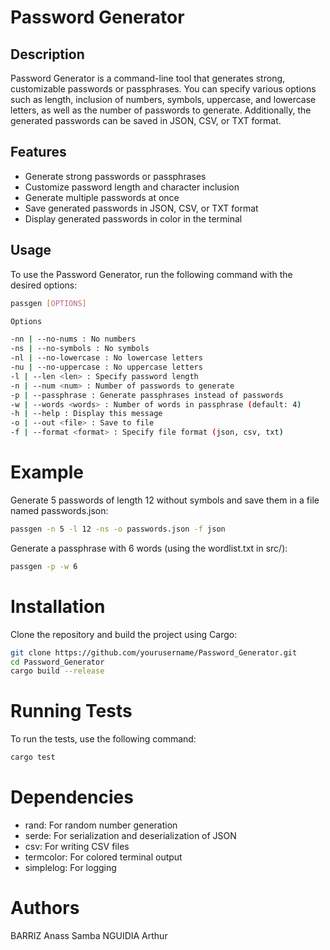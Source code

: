 # Password Generator

## Description

Password Generator is a command-line tool that generates strong, customizable passwords or passphrases. You can specify various options such as length, inclusion of numbers, symbols, uppercase, and lowercase letters, as well as the number of passwords to generate. Additionally, the generated passwords can be saved in JSON, CSV, or TXT format.

## Features

- Generate strong passwords or passphrases
- Customize password length and character inclusion
- Generate multiple passwords at once
- Save generated passwords in JSON, CSV, or TXT format
- Display generated passwords in color in the terminal

## Usage

To use the Password Generator, run the following command with the desired options:

```sh
passgen [OPTIONS]

Options

-nn | --no-nums : No numbers
-ns | --no-symbols : No symbols
-nl | --no-lowercase : No lowercase letters
-nu | --no-uppercase : No uppercase letters
-l | --len <len> : Specify password length
-n | --num <num> : Number of passwords to generate
-p | --passphrase : Generate passphrases instead of passwords
-w | --words <words> : Number of words in passphrase (default: 4)
-h | --help : Display this message
-o | --out <file> : Save to file
-f | --format <format> : Specify file format (json, csv, txt)
```

# Example

Generate 5 passwords of length 12 without symbols and save them in a file named passwords.json:

```sh
passgen -n 5 -l 12 -ns -o passwords.json -f json
```

Generate a passphrase with 6 words (using the wordlist.txt in src/):

```sh
passgen -p -w 6
```

# Installation

Clone the repository and build the project using Cargo:

```sh
git clone https://github.com/yourusername/Password_Generator.git
cd Password_Generator
cargo build --release
```

# Running Tests

To run the tests, use the following command:

```sh
cargo test
```

# Dependencies

- rand: For random number generation
- serde: For serialization and deserialization of JSON
- csv: For writing CSV files
- termcolor: For colored terminal output
- simplelog: For logging

# Authors

BARRIZ Anass
Samba
NGUIDIA Arthur

